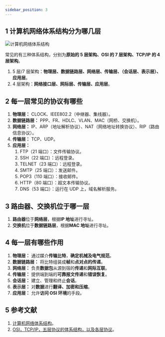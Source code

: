 ```yaml
---
sidebar_position: 3
---
```


## 1 计算机网络体系结构分为哪几层

![计算机网络体系结构](https://ricear.com/media/202105/2021-05-06_115014.png)

常见的有三种体系结构，分别为**原始的 5 层架构、OSI 的 7 层架构、TCP/IP 的 4 层架构**。

1. 5 层/7 层架构：**物理层、数据链路层、网络层、传输层、（会话层、表示层）、应用层**。
2. 4 层架构：**网络接口层、网际层、传输层、应用层**。

## 2 每一层常见的协议有哪些

1. **物理层：** CLOCK、IEEE802.2（中继器、集线器）。
2. **数据链路层：** PPP、FR、HDLC、VLAN、MAC（网桥、交换机）。
3. **网络层：** IP、ARP（地址解析协议）、NAT（网络地址转换协议）、RIP（路由信息协议）。
4. **传输层：** TCP、UDP。
5. **应用层：**
   1. FTP（21 端口）：文件传输协议。
   2. SSH（22 端口）：远程登录。
   3. TELNET（23 端口）：远程登录。
   4. SMTP（25 端口）：发送邮件。
   5. POP3（110 端口）：接收邮件。
   6. HTTP（80 端口）：超文本传输协议。
   7. DNS（53 端口）：运行在 UDP 上，域名解析服务。

## 3 路由器、交换机位于哪一层

1. **路由器**位于**网络层**，根据**IP 地址**进行寻址。
2. **交换机**位于**数据链路层**，根据**MAC 地址**进行寻址。

## 4 每一层有哪些作用

1. **物理层：** 通过媒介**传输比特**，**确定机械及电气规范**。
2. **数据链路层：** 将比特组装成**帧**和**点对点的传递**。
3. **网络层：** 负责**数据包**从源到宿的**传递**和**网际互联**。
4. **传输层：** 提供端到端的**可靠报文传递**和**错误恢复**。
5. **会话层：** 建立、管理和终止**会话**。
6. **表示层：** 对**数据**进行**翻译、加密和压缩**。
7. **应用层：** 允许**访问 OSI 环境**的手段。

## 5 参考文献

1. [计算机网络体系结构](计算机网络体系结构)。
2. [OSI，TCP/IP，五层协议的体系结构，以及各层协议](https://www.nowcoder.com/ta/review-network/review?tpId=33&tqId=21189&query=&asc=true&order=&page=1)。

